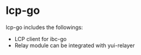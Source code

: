 # lcp-go

lcp-go includes the followings:
- LCP client for ibc-go
- Relay module can be integrated with yui-relayer
